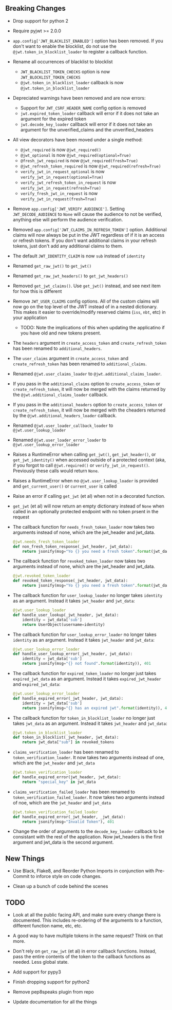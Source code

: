 Breaking Changes
----------------
* Drop support for python 2

* Require pyjwt >= 2.0.0

* `app.config['JWT_BLACKLIST_ENABLED']` option has been removed. If you don't want
  to enable the blocklist, do not use the `@jwt.token_in_blocklist_loader` to
  register a callback function.

* Rename all occurrences of blacklist to blocklist
  - `JWT_BLACKLIST_TOKEN_CHECKS` option is now `JWT_BLOCKLIST_TOKEN_CHECKS`
  - `@jwt.token_in_blacklist_loader` callback is now `@jwt.token_in_blocklist_loader`

* Depreciated warnings have been removed and are now errors:
    - Support for `JWT_CSRF_HEADER_NAME` config option is removed
    - `jwt.expired_token_loader` callback will error if it does not take an argument
      for the expired token
    - `jwt.decode_key_loader` callback will error if it does not take an argument
      for the unverified_claims and the unverified_headers

* All view decorators have been moved under a single method:
    - `@jwt_required` is now `@jwt_required()`
    - `@jwt_optional` is now `@jwt_required(optional=True)`
    - `@fresh_jwt_required` is now `@jwt_required(fresh=True)`
    - `@jwt_refresh_token_required` is now `@jwt_required(refresh=True)`
    - `verify_jwt_in_request_optional` is now `verify_jwt_in_request(optional=True)`
    - `verify_jwt_refresh_token_in_request` is now `verify_jwt_in_request(refresh=True)`
    - `verify_fresh_jwt_in_request` is now `verify_jwt_in_request(fresh=True)`

* Remove `app.config['JWT_VERIFY_AUDIENCE']`. Setting `JWT_DECODE_AUDIENCE` to
  `None` will cause the audience to not be verified, anything else will perform
  the audience verification.

* Removed `app.config['JWT_CLAIMS_IN_REFRESH_TOKEN']` option. Additional claims
  will now always be put in the JWT regardless of if it is an access or refresh
  tokens. If you don't want additional claims in your refresh tokens, just don't
  add any additional claims to them.

* The default `JWT_IDENTITY_CLAIM` is now `sub` instead of `identity`

* Renamed `get_raw_jwt()` to `get_jwt()`

* Renamed `get_raw_jwt_headers()` to `get_jwt_headers()`

* Removed `get_jwt_claims()`. Use `get_jwt()` instead, and see next item for
  how this is different

* Remove `JWT_USER_CLAIMS` config options. All of the custom claims will now go
  on the top level of the JWT instead of in a nested dictionary. This makes it
  easier to override/modify reserved claims (`iss`, `nbt`, etc) in your application
    - TODO: Note the implications of this when updating the applicatino if you
      have old and new tokens present.

* The `headers` argument in `create_access_token` and `create_refresh_token`
  has been renamed to `additional_headers`.

* The `user_claims` argument in `create_access_token` and `create_refresh_token`
  has been renamed to `additional_claims`.

* Renamed `@jwt.user_claims_loader` to `@jwt.additional_claims_loader`.

* If you pass in the `additional_claims` option to `create_access_token` or
  `create_refresh_token`, it will now be merged with the claims returned by
  the `@jwt.additional_claims_loader` callback.

* If you pass in the `additional_headers` option to `create_access_token` or
  `create_refresh_token`, it will now be merged with the cheaders returned by
  the `@jwt.additional_headers_loader` callback.

* Renamed `@jwt.user_loader_callback_loader` to `@jwt.user_lookup_loader`

* Renamed `@jwt.user_loader_error_loader` to `@jwt.user_lookup_error_loader`

* Raises a RuntimeError when calling `get_jwt()`, `get_jwt_header()`, or
  `get_jwt_identity()` when accessed outside of a protected context (aka,
  if you forgot to call `@jwt.required()` or `verify_jwt_in_request()`.
  Previously these calls would return `None`.

* Raises a RuntimeError when no `@jwt.user_lookup_loader` is provided and
  `get_current_user()` or `current_user` is called

* Raise an error if calling `get_jwt` (et al) when not in a decorated function.

* `get_jwt` (et al) will now return an empty dictionary instead of `None` when
  called in an optionally protected endpoint with no token prsent in the request

* The callback function for `needs_fresh_token_loader` now takes two arguments
 instead of none, which are the jwt_header and jwt_data.

  ```python
  @jwt.needs_fresh_token_loader
  def non_fresh_token_response(_jwt_header, jwt_data):
      return jsonify(msg="Yo {} you need a fresh token".format(jwt_data['sub']), 401)
  ```

* The callback function for `revoked_token_loader` now takes two arguments
 instead of none, which are the jwt_header and jwt_data.

  ```python
  @jwt.revoked_token_loader
  def revoked_token_response(_jwt_header, jwt_data):
      return jsonify(msg="Yo {} you need a fresh token".format(jwt_data['sub']), 401)
  ```

* The callback function for `user_lookup_loader` no longer takes `identity`
  as an argument. Instead it takes `jwt_header` and `jwt_data`:

  ```python
  @jwt.user_lookup_loader
  def handle_user_lookup(_jwt_header, jwt_data):
      identity = jwt_data['sub']
      return UserObject(username=identity)
  ```

* The callback function for `user_lookup_error_loader` no longer takes `identity`
  as an argument. Instead it takes `jwt_header` and `jwt_data`:

  ```python
  @jwt.user_lookup_error_loader
  def handle_user_lookup_error(_jwt_header, jwt_data):
      identity = jwt_data['sub']
      return jsonify(msg="{} not found".format(identity)), 401
  ```

* The callback function for `expired_token_loader` no longer just takes `expired_jwt_data`
  as an argument. Instead it takes `expired_jwt_header` and `expired_jwt_data`:

  ```python
  @jwt.user_lookup_error_loader
  def handle_expired_error(_jwt_header, jwt_data):
      identity = jwt_data['sub']
      return jsonify(msg="{} has an expired jwt".format(identity)), 401
  ```

* The callback function for `token_in_blocklist_loader` no longer just takes `jwt_data`
  as an argument. Instead it takes `jwt_header` and `jwt_data`:

  ```python
  @jwt.token_in_blocklist_loader
  def token_in_blocklist(_jwt_header, jwt_data):
      return jwt_data["sub"] in revoked_tokens
  ```

* `claims_verification_loader` has been renamed to `token_verification_loader`.
  It now takes two arguments instead of one, which are the `jwt_header` and
  `jwt_data`

  ```python
  @jwt.token_verification_loader
  def handle_expired_error(jwt_header, jwt_data):
      return "special_key" in jwt_data
  ```

* `claims_verification_failed_loader` has been renamed to
  `token_verification_failed_loader`. It now takes two arguments instead of noe,
  which are the `jwt_header` and `jwt_data`

  ```python
  @jwt.token_verification_failed_loader
  def handle_expired_error(_jwt_header, _jwt_data):
      return jsonify(msg="Invalid Token"), 401
  ```

* Change the order of arguments to the `decode_key_loader` callback to be
  consistant with the rest of the application. Now jwt_headers is the first
  argument and jwt_data is the second argument.

New Things
----------
* Use Black, Flake8, and Reorder Python Imports in conjunction with Pre-Commit
  to inforce style on code changes.

* Clean up a bunch of code behind the scenes

TODO
----
* Look at all the public facing API, and make sure every change there is documented.
  This includes re-ordering of the arguments to a function, different function
  name, etc, etc.

* A good way to have multiple tokens in the same request? Think on that more.

* Don't rely on `get_raw_jwt` (et al) in error callback functions. Instead, pass
  the entire contents of the token to the callback functions as needed. Less global
  state.

* Add support for pypy3

* Finish dropping support for python2

* Remove pep8speaks plugin from repo

* Update documentation for all the things
